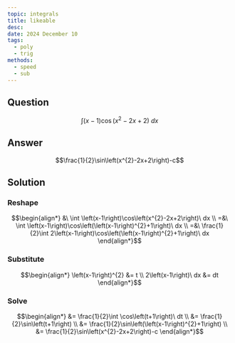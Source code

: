 ```yaml
---
topic: integrals
title: likeable
desc: 
date: 2024 December 10
tags:
  - poly
  - trig
methods:
  - speed
  - sub
---
```



## Question
```math
\int \left(x-1\right)\cos\left(x^{2}-2x+2\right)\ dx
```


## Answer
```math
\frac{1}{2}\sin\left(x^{2}-2x+2\right)-c
```


## Solution

### Reshape
```math
\begin{align*}
  &\ \int \left(x-1\right)\cos\left(x^{2}-2x+2\right)\ dx
  \\ =&\ \int \left(x-1\right)\cos\left(\left(x-1\right)^{2}+1\right)\ dx
  \\ =&\ \frac{1}{2}\int 2\left(x-1\right)\cos\left(\left(x-1\right)^{2}+1\right)\ dx
\end{align*}
```

### Substitute
```math
\begin{align*}
  \left(x-1\right)^{2} &= t
  \\ 2\left(x-1\right)\ dx &= dt
\end{align*}
```

### Solve
```math
\begin{align*}
  &= \frac{1}{2}\int \cos\left(t+1\right)\ dt
  \\ &= \frac{1}{2}\sin\left(t+1\right)
  \\ &= \frac{1}{2}\sin\left(\left(x-1\right)^{2}+1\right)
  \\ &= \frac{1}{2}\sin\left(x^{2}-2x+2\right)-c
\end{align*}
```
